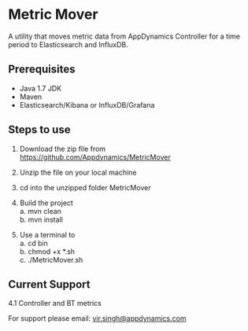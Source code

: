 <h1>Metric Mover</h1>

A utility that moves metric data from AppDynamics Controller for a time period to Elasticsearch and InfluxDB.

<h2>Prerequisites</h2>

- Java 1.7 JDK
- Maven 
- Elasticsearch/Kibana or InfluxDB/Grafana

<h2>Steps to use</h2>

1. Download the zip file from
https://github.com/Appdynamics/MetricMover

2. Unzip the file on your local machine

3. cd into the unzipped folder MetricMover

4. Build the project<br />
  a. mvn clean<br />
  b. mvn install<br />

5. Use a terminal to<br /> 
  a. cd bin<br />
  b. chmod +x *.sh<br />
  c. ./MetricMover.sh <br />

<h2>Current Support</h2>
4.1 Controller and BT metrics

For support please email: vir.singh@appdynamics.com
